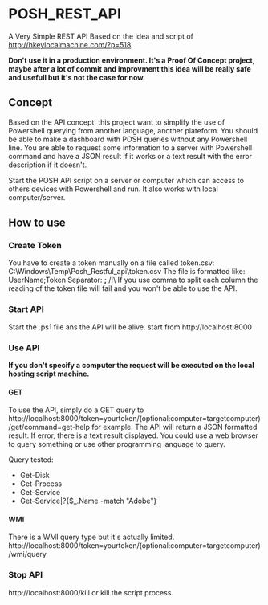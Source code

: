 # POSH_REST_API
A Very Simple REST API
Based on the idea and script of http://hkeylocalmachine.com/?p=518

**Don't use it in a production environment. It's a Proof Of Concept project, maybe after a lot of commit and improvment this idea will be really safe and usefull but it's not the case for now.**

## Concept
Based on the API concept, this project want to simplify the use of Powershell querying from another language, another plateform.
You should be able to make a dashboard with POSH queries without any Powershell line.
You are able to request some information to a server with Powershell command and have a JSON result if it works or a text result with the error description if it doesn't.

Start the POSH API script on a server or computer which can access to others devices with Powershell and run.
It also works with local computer/server.

## How to use
### Create Token
You have to create a token manually on a file called token.csv: C:\Windows\Temp\Posh_Restful_api\token.csv
The file is formatted like: UserName;Token
Separator: **;**
/!\ If you use comma to split each column the reading of the token file will fail and you won't be able to use the API.

### Start API
Start the .ps1 file ans the API will be alive.
start from http://localhost:8000

### Use API
**If you don't specify a computer the request will be executed on the local hosting script machine.**
#### GET
To use the API, simply do a GET query to http://localhost:8000/token=yourtoken/(optional:computer=targetcomputer)/get/command=get-help
for example.
The API will return a JSON formatted result. If error, there is a text result displayed.
You could use a web browser to query something or use other programming language to query.

Query tested:
- Get-Disk
- Get-Process
- Get-Service
- Get-Service|?{$_.Name -match "Adobe"}
#### WMI
There is a WMI query type but it's actually limited.
http://localhost:8000/token=yourtoken/(optional:computer=targetcomputer)/wmi/query

### Stop API
http://localhost:8000/kill
or kill the script process.
